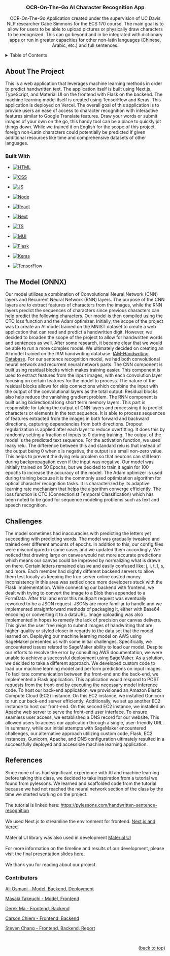 
<!-- Improved compatibility of back to top link: See: https://github.com/othneildrew/Best-README-Template/pull/73 -->
<a id="readme-top"></a>
<!--
*** Thanks for checking out the Best-README-Template. If you have a suggestion
*** that would make this better, please fork the repo and create a pull request
*** or simply open an issue with the tag "enhancement".
*** Don't forget to give the project a star!
*** Thanks again! Now go create something AMAZING! :D
-->

<!-- PROJECT LOGO -->
<br />
<div align="center">

  <h3 align="center">OCR-On-The-Go AI Character Recognition App</h3>

  <p align="center">
OCR-On-The-Go Application created under the supervision of UC Davis NLP researcher Gabe Simmons for the ECS 170 course. The main goal is to allow for users to be able to upload pictures or physically draw characters to be recognized. This can go beyond and in be integrated with dictionary apps or run in greater capacities for other non-latin languages (Chinese, Arabic, etc.) and full sentences.
    <br />
  </p>
</div>



<!-- TABLE OF CONTENTS -->
<details>
  <summary>Table of Contents</summary>
  <ol>
    <li>
      <a href="#about-the-project">About The Project</a>
      <ul>
        <li><a href="#built-with">Built With</a></li>
      </ul>
    </li>
    <li><a href="#the-model">The Model</a></li>
    <li><a href="#challenges">Challenges</a></li>
    <li><a href="#references">References</a></li>
  </ol>
</details>



<!-- ABOUT THE PROJECT -->
## About The Project


This is a web application that leverages machine learning methods in
order to predict handwritten text. The application itself is built
using Next.js, TypeScript, and Material UI on the frontend with Flask
on the backend. The machine learning model itself is created using
TensorFlow and Keras. This application is deployed on Vercel. The
overall goal of this application is to provide users an ease of access
to character recognition with interactive features similar to Google
Translate features. Draw your words or submit images of your own on
the go, this handy tool can be a place to quickly jot things down. 
While we trained it on English for the scope of this project, foreign 
non-Latin characters could potentially be predicted if given additional 
resources like time and comprehensive datasets of other languages. 




### Built With

* [![HTML][HTML]][HTML-url]
* [![CSS][CSS]][CSS-url]
* [![JS][JS]][JS-url]
* [![Node][Node]][Node-url]
* [![React][React.js]][React-url]

* [![Next][Next.js]][Next-url]
* [![TS][TS]][TS-url]
* [![MUI][MUI]][MUI-url]
* [![Flask][Flask]][Flask-url]
* [![Keras][Keras]][Keras-url]
* [![TensorFlow][TensorFlow]][TensorFlow-url]

## The Model (ONNX)


Our model utilizes a combination of Convolutional Neural Network (CNN)
layers and Recurrent Neural Network (RNN) layers. The purpose of the
CNN layers are to extract features of characters from the images,
while the RNN layers predict the sequences of characters since
previous characters can help predict the following characters. Our
model is then compiled using the CTC loss function and the Adam optimizer.
Initially, the scope of the project was to create an AI model trained
on the MNIST dataset to create a web application that can read and
predict a handwritten digit. However, we decided to broaden the scope
of the project to allow for handwritten words and sentences as well.
After some research, it became clear that we would be able to run a
more complex model. We ultimately decided on creating an AI model
trained on the IAM handwriting database: 
<a href="https://fki.tic.heia-fr.ch/databases/iam-handwriting-database"> IAM-Handwriting Database</a>.
For our sentence recognition model, we had both convolutional neural
network and recurrent neural network parts. The CNN component is built
using residual blocks which makes training easier. This component is
used to extract features from the input images, with each convolution
layer focusing on certain features for the model to process. The nature
of the residual blocks allows for skip connections which combine the
input with the output of the convolutional layers as the total output.
Residual blocks also help reduce the vanishing gradient problem.
The RNN component is built using bidirectional long short term memory layers.
This part is responsible for taking the output of CNN layers and processing
it to predict characters or elements in the text sequence. It is able to process
sequences of features extracted from the images in both forward and
backward directions, capturing dependencies from both directions.
Dropout regularization is applied after each layer to reduce overfitting.
It does this by randomly setting a fraction of inputs to 0 during training.
The output of the model is the predicted text sequence. For the activation function,
we used leaky relu. The difference between this and standard relu
is that instead of the output being 0 when x is negative, the
output is a small non-zero value. This helps to prevent the dying
relu problem so that neurons can still learn during backpropagation
even if the input was negative.
Our model was initially trained on 50 Epochs, but we decided to train
it again for 100 epochs to increase the accuracy of the model. The Adam
optimizer is used during training because it is the commonly used optimization
algorithm for optical character recognition tasks. It is characterized
by its adaptive learning rate mechanism that helps the algorithm converge
efficiently. The loss function is CTC (Connectionist Temporal Classification)
which has been noted to be good for sequence modeling problems such as text
and speech recognition.

## Challenges


The model sometimes had inaccuracies with predicting the letters yet
succeeding with predicting words. The model was gradually tweaked and
trained over different amounts of epochs. In addition to this, our
config files were misconfigured in some cases and we updated them
accordingly. We noticed that drawing large on canvas would net more
accurate predictions which means our canvas could be improved by normalizing
what is drawn on there. Certain letters remained elusive and easily confused
like: j, i, t, l, s, and more.
Each member had slightly different backend servers to allow 
them test locally as keeping the true server online costed money. Inconsistency
in this area was settled once more developers stuck with the Flask implementation.
While connecting our backend with frontend, we dealt with
trying to convert the image to a Blob then appended to a FormData.
After trial and error this multipart request was eventually reworked
to be a JSON request. JSONs are more familiar to handle and we
implemented straightforward methods of packaging it, either with
Base64 encoding or converting it to a dataURL. Image uploading was
also implemented in hopes to remedy the lack of precision our canvas
delivers. This gives the user free reign to submit images of
handwriting that are higher-quality or styled closer in regards to the
data set that the model learned on.
Deploying our machine learning model on AWS using SageMaker presented us 
with some initial challenges. Specifically, we encountered issues related 
to SageMaker ability to load our model. Despite our efforts to resolve the 
error by consulting AWS documentation, we were unable to achieve a successful 
deployment using SageMaker.
As a solution, we decided to take a different approach. We developed custom code to 
load our machine learning model and perform predictions on input images. To facilitate 
communication between the front-end and the back-end, we implemented a Flask application.
This application would respond to POST requests from the front-end by executing the necessary
model inference code.
To host our back-end application, we provisioned an Amazon Elastic Compute Cloud (EC2) instance. 
On this EC2 instance, we installed Gunicorn to run our back-end server efficiently. Additionally, 
we set up another EC2 instance to host our front-end. On this second EC2 instance, we installed an
Apache web server to serve the front-end user interface.
To ensure seamless user access, we established a DNS record for our website. 
This allowed users to access our application through a single, user-friendly URL. 
In summary, while our initial attempts with SageMaker encountered challenges, our alternative
approach utilizing custom code, Flask, EC2 instances, Gunicorn, Apache, and DNS configuration 
ultimately resulted in a successfully deployed and accessible machine learning application.

## References
Since none of us had significant experience with AI and machine learning before 
          taking this class, we decided to take inspiration from a tutorial we found from 
          pylessons. We learned and scaffolded code from the tutorial because we had not reached 
          the neural network section of the class by the time we started working on the project.
          <br></br> 
          The tutorial is linked here: <a href="https://pylessons.com/handwritten-sentence-recognition">https://pylessons.com/handwritten-sentence-recognition</a>
          <br></br>
          We used Next.js to streamline the environment for frontend. <a href="https://nextjs.org/docs">Next.js and Vercel</a>
          <br></br>
          Material UI library was also used in development <a href="https://mui.com/material-ui/getting-started/">Material UI</a>
          <br></br>
          For more information on the timeline and results of our development, please visit the final presentation slides <a href="https://docs.google.com/presentation/d/1WYvEOhrlwOHoHyqLw9ayek6N3k5ojSqqLdyzZN91wGM/edit?usp=sharing">here.</a>
          <br></br>
          We thank you for reading about our project.


### Contributors
  <a href="https://github.com/aosmani38"> Ali Osmani - Model, Backend, Deployment </a>

  <a href="https://github.com/takeuchi-masaki">Masaki Takeuchi - Model, Frontend</a>

  <a href="https://github.com/danderekma">Derek Ma - Frontend, Backend</a>

  <a href="https://github.com/Carsontheboss909">Carson Chiem - Frontend, Backend</a>
  
  <a href="https://github.com/stdChang">Steven Chang - Frontend, Backend, Report</a>

<br/>



<p align="right">(<a href="#readme-top">back to top</a>)</p>


<!-- MARKDOWN LINKS & IMAGES -->
<!-- https://www.markdownguide.org/basic-syntax/#reference-style-links -->
[React.js]: https://img.shields.io/badge/React-20232A?style=for-the-badge&logo=react&logoColor=61DAFB
[React-url]: https://reactjs.org/
[Node]: https://img.shields.io/badge/Node%20js-339933?style=for-the-badge&logo=nodedotjs&logoColor=white
[Node-url]: https://nodejs.org/en
[HTML]: https://img.shields.io/badge/HTML5-E34F26?style=for-the-badge&logo=html5&logoColor=white
[HTML-url]: https://developer.mozilla.org/en-US/docs/Web/HTML
[CSS]: https://img.shields.io/badge/CSS3-1572B6?style=for-the-badge&logo=css3&logoColor=white
[CSS-url]: https://developer.mozilla.org/en-US/docs/Web/CSS
[JS]: https://img.shields.io/badge/JavaScript-323330?style=for-the-badge&logo=javascript&logoColor=F7DF1E
[JS-url]: https://developer.mozilla.org/en-US/docs/Web/JavaScript
[Next.js]: https://img.shields.io/badge/next%20js-000000?style=for-the-badge&logo=nextdotjs&logoColor=white
[Next-url]: https://nextjs.org/
[TS]: https://img.shields.io/badge/TypeScript-007ACC?style=for-the-badge&logo=typescript&logoColor=white
[TS-url]: https://www.typescriptlang.org/
[MUI]: https://img.shields.io/badge/Material%20UI-007FFF?style=for-the-badge&logo=mui&logoColor=white
[MUI-url]: https://mui.com/material-ui/
[Flask]: https://img.shields.io/badge/Flask-000000?style=for-the-badge&logo=flask&logoColor=white
[Flask-url]: https://flask.palletsprojects.com/en/stable/
[Keras]: https://img.shields.io/badge/Keras-FF0000?style=for-the-badge&logo=keras&logoColor=white
[Keras-url]: https://keras.io/
[TensorFlow]: https://img.shields.io/badge/TensorFlow-FF6F00?style=for-the-badge&logo=TensorFlow&logoColor=white
[TensorFlow-url]: https://www.tensorflow.org/



